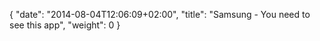 {
   "date": "2014-08-04T12:06:09+02:00",
   "title": "Samsung - You need to see this app",
   "weight": 0
}

